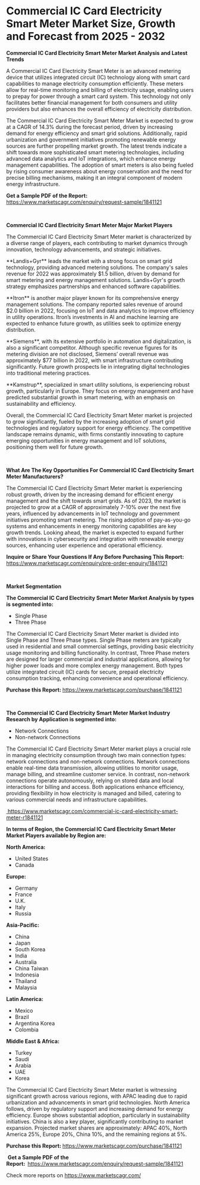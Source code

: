 <p><h1>Commercial IC Card Electricity Smart Meter Market Size, Growth and Forecast from 2025 - 2032</h1></p><p><strong>Commercial IC Card Electricity Smart Meter Market Analysis and Latest Trends</strong></p>
<p><p>A Commercial IC Card Electricity Smart Meter is an advanced metering device that utilizes integrated circuit (IC) technology along with smart card capabilities to manage electricity consumption efficiently. These meters allow for real-time monitoring and billing of electricity usage, enabling users to prepay for power through a smart card system. This technology not only facilitates better financial management for both consumers and utility providers but also enhances the overall efficiency of electricity distribution.</p><p>The Commercial IC Card Electricity Smart Meter Market is expected to grow at a CAGR of 14.3% during the forecast period, driven by increasing demand for energy efficiency and smart grid solutions. Additionally, rapid urbanization and government initiatives promoting renewable energy sources are further propelling market growth. The latest trends indicate a shift towards more sophisticated smart metering technologies, including advanced data analytics and IoT integrations, which enhance energy management capabilities. The adoption of smart meters is also being fueled by rising consumer awareness about energy conservation and the need for precise billing mechanisms, making it an integral component of modern energy infrastructure.</p></p>
<p><strong>Get a Sample PDF of the Report:&nbsp;</strong> <a href="https://www.marketscagr.com/enquiry/request-sample/1841121?utm_campaign=3562&utm_medium=2&utm_source=Github&utm_content=ia&utm_term=12042025&utm_id=commercial-ic-card-electricity-smart-meter">https://www.marketscagr.com/enquiry/request-sample/1841121</a></p>
<p>&nbsp;</p>
<p><strong>Commercial IC Card Electricity Smart Meter Major Market Players</strong></p>
<p><p>The Commercial IC Card Electricity Smart Meter market is characterized by a diverse range of players, each contributing to market dynamics through innovation, technology advancements, and strategic initiatives.</p><p>**Landis+Gyr** leads the market with a strong focus on smart grid technology, providing advanced metering solutions. The company's sales revenue for 2022 was approximately $1.5 billion, driven by demand for smart metering and energy management solutions. Landis+Gyr's growth strategy emphasizes partnerships and enhanced software capabilities.</p><p>**Itron** is another major player known for its comprehensive energy management solutions. The company reported sales revenue of around $2.0 billion in 2022, focusing on IoT and data analytics to improve efficiency in utility operations. Itron’s investments in AI and machine learning are expected to enhance future growth, as utilities seek to optimize energy distribution.</p><p>**Siemens**, with its extensive portfolio in automation and digitalization, is also a significant competitor. Although specific revenue figures for its metering division are not disclosed, Siemens’ overall revenue was approximately $77 billion in 2022, with smart infrastructure contributing significantly. Future growth prospects lie in integrating digital technologies into traditional metering practices.</p><p>**Kamstrup**, specialized in smart utility solutions, is experiencing robust growth, particularly in Europe. They focus on energy management and have predicted substantial growth in smart metering, with an emphasis on sustainability and efficiency.</p><p>Overall, the Commercial IC Card Electricity Smart Meter market is projected to grow significantly, fueled by the increasing adoption of smart grid technologies and regulatory support for energy efficiency. The competitive landscape remains dynamic, with firms constantly innovating to capture emerging opportunities in energy management and IoT solutions, positioning them well for future growth.</p></p>
<p>&nbsp;</p>
<p><strong>What Are The Key Opportunities For Commercial IC Card Electricity Smart Meter Manufacturers?</strong></p>
<p><p>The Commercial IC Card Electricity Smart Meter market is experiencing robust growth, driven by the increasing demand for efficient energy management and the shift towards smart grids. As of 2023, the market is projected to grow at a CAGR of approximately 7-10% over the next five years, influenced by advancements in IoT technology and government initiatives promoting smart metering. The rising adoption of pay-as-you-go systems and enhancements in energy monitoring capabilities are key growth trends. Looking ahead, the market is expected to expand further with innovations in cybersecurity and integration with renewable energy sources, enhancing user experience and operational efficiency.</p></p>
<p><strong>Inquire or Share Your Questions If Any Before Purchasing This Report:</strong> <a href="https://www.marketscagr.com/enquiry/pre-order-enquiry/1841121?utm_campaign=3562&utm_medium=2&utm_source=Github&utm_content=ia&utm_term=12042025&utm_id=commercial-ic-card-electricity-smart-meter">https://www.marketscagr.com/enquiry/pre-order-enquiry/1841121</a></p>
<p>&nbsp;</p>
<p><strong>Market Segmentation</strong></p>
<p><strong>The Commercial IC Card Electricity Smart Meter Market Analysis by types is segmented into:</strong></p>
<p><ul><li>Single Phase</li><li>Three Phase</li></ul></p>
<p><p>The Commercial IC Card Electricity Smart Meter market is divided into Single Phase and Three Phase types. Single Phase meters are typically used in residential and small commercial settings, providing basic electricity usage monitoring and billing functionality. In contrast, Three Phase meters are designed for larger commercial and industrial applications, allowing for higher power loads and more complex energy management. Both types utilize integrated circuit (IC) cards for secure, prepaid electricity consumption tracking, enhancing convenience and operational efficiency.</p></p>
<p><strong>Purchase this Report:&nbsp;</strong><a href="https://www.marketscagr.com/purchase/1841121?utm_campaign=3562&utm_medium=2&utm_source=Github&utm_content=ia&utm_term=12042025&utm_id=commercial-ic-card-electricity-smart-meter">https://www.marketscagr.com/purchase/1841121</a></p>
<p>&nbsp;</p>
<p><strong>The Commercial IC Card Electricity Smart Meter Market Industry Research by Application is segmented into:</strong></p>
<p><ul><li>Network Connections</li><li>Non-network Connections</li></ul></p>
<p><p>The Commercial IC Card Electricity Smart Meter market plays a crucial role in managing electricity consumption through two main connection types: network connections and non-network connections. Network connections enable real-time data transmission, allowing utilities to monitor usage, manage billing, and streamline customer service. In contrast, non-network connections operate autonomously, relying on stored data and local interactions for billing and access. Both applications enhance efficiency, providing flexibility in how electricity is managed and billed, catering to various commercial needs and infrastructure capabilities.</p></p>
<p><a href="https://www.marketscagr.com/commercial-ic-card-electricity-smart-meter-r1841121?utm_campaign=3562&utm_medium=2&utm_source=Github&utm_content=ia&utm_term=12042025&utm_id=commercial-ic-card-electricity-smart-meter">&nbsp;https://www.marketscagr.com/commercial-ic-card-electricity-smart-meter-r1841121</a></p>
<p><strong>In terms of Region, the Commercial IC Card Electricity Smart Meter Market Players available by Region are:</strong></p>
<p>
    <p> <strong> North America: </strong>
        <ul>
            <li>United States</li>
            <li>Canada</li>
        </ul>
        </p> 
    <p> <strong> Europe: </strong>
        <ul>
            <li>Germany</li>
            <li>France</li>
            <li>U.K.</li>
            <li>Italy</li>
            <li>Russia</li>
        </ul>
        </p> 
    <p> <strong> Asia-Pacific: </strong>
        <ul>
            <li>China</li>
            <li>Japan</li>
            <li>South Korea</li>
            <li>India</li>
            <li>Australia</li>
            <li>China Taiwan</li>
            <li>Indonesia</li>
            <li>Thailand</li>
            <li>Malaysia</li>
        </ul>
        </p> 
    <p> <strong> Latin America: </strong>
        <ul>
            <li>Mexico</li>
            <li>Brazil</li>
            <li>Argentina Korea</li>
            <li>Colombia</li>
        </ul>
        </p> 
    <p> <strong> Middle East & Africa: </strong>
        <ul>
            <li>Turkey</li>
            <li>Saudi</li>
            <li>Arabia</li>
            <li>UAE</li>
            <li>Korea</li>
        </ul>
    </p>
    </p>
<p><p>The Commercial IC Card Electricity Smart Meter market is witnessing significant growth across various regions, with APAC leading due to rapid urbanization and advancements in smart grid technologies. North America follows, driven by regulatory support and increasing demand for energy efficiency. Europe shows substantial adoption, particularly in sustainability initiatives. China is also a key player, significantly contributing to market expansion. Projected market shares are approximately: APAC 40%, North America 25%, Europe 20%, China 10%, and the remaining regions at 5%.</p></p>
<p><strong>Purchase this Report: </strong><a href="https://www.marketscagr.com/purchase/1841121?utm_campaign=3562&utm_medium=2&utm_source=Github&utm_content=ia&utm_term=12042025&utm_id=commercial-ic-card-electricity-smart-meter">https://www.marketscagr.com/purchase/1841121</a></p>
<p>&nbsp;<strong>Get a Sample PDF of the Report:&nbsp;&nbsp;</strong><a href="https://www.marketscagr.com/enquiry/request-sample/1841121?utm_campaign=3562&utm_medium=2&utm_source=Github&utm_content=ia&utm_term=12042025&utm_id=commercial-ic-card-electricity-smart-meter">https://www.marketscagr.com/enquiry/request-sample/1841121</a></p>
<p><strong></strong></p>
<p>Check more reports on <a href="https://www.marketscagr.com/?utm_campaign=3562&utm_medium=2&utm_source=Github&utm_content=ia&utm_term=12042025&utm_id=commercial-ic-card-electricity-smart-meter">https://www.marketscagr.com/</a></p>